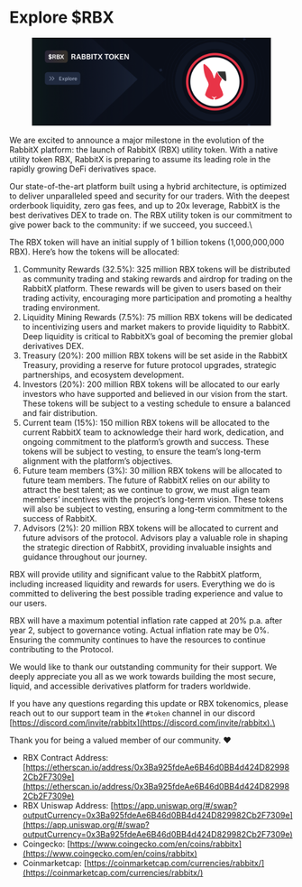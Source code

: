 # Explore $RBX

<figure><img src="../.gitbook/assets/image.png" alt=""><figcaption></figcaption></figure>

We are excited to announce a major milestone in the evolution of the RabbitX platform: the launch of RabbitX (RBX) utility token. With a native utility token RBX, RabbitX is preparing to assume its leading role in the rapidly growing DeFi derivatives space.&#x20;

Our state-of-the-art platform built using a hybrid architecture, is optimized to deliver unparalleled speed and security for our traders. With the deepest orderbook liquidity, zero gas fees, and up to 20x leverage, RabbitX is the best derivatives DEX to trade on. The RBX utility token is our commitment to give power back to the community: if we succeed, you succeed.\


The RBX token will have an initial supply of 1 billion tokens (1,000,000,000 RBX). Here’s how the tokens will be allocated:

1. Community Rewards (32.5%): 325 million RBX tokens will be distributed as community trading and staking rewards and airdrop for trading on the RabbitX platform. These rewards will be given to users based on their trading activity, encouraging more participation and promoting a healthy trading environment.
2. Liquidity Mining Rewards (7.5%): 75 million RBX tokens will be dedicated to incentivizing users and market makers to provide liquidity to RabbitX. Deep liquidity is critical to RabbitX’s goal of becoming the premier global derivatives DEX.
3. Treasury (20%): 200 million RBX tokens will be set aside in the RabbitX Treasury, providing a reserve for future protocol upgrades, strategic partnerships, and ecosystem development.
4. Investors (20%): 200 million RBX tokens will be allocated to our early investors who have supported and believed in our vision from the start. These tokens will be subject to a vesting schedule to ensure a balanced and fair distribution.
5. Current team (15%): 150 million RBX tokens will be allocated to the current RabbitX team to acknowledge their hard work, dedication, and ongoing commitment to the platform’s growth and success. These tokens will be subject to vesting, to ensure the team’s long-term alignment with the platform’s objectives.
6. Future team members (3%): 30 million RBX tokens will be allocated to future team members. The future of RabbitX relies on our ability to attract the best talent; as we continue to grow, we must align team members’ incentives with the project’s long-term vision. These tokens will also be subject to vesting, ensuring a long-term commitment to the success of RabbitX.
7. Advisors (2%): 20 million RBX tokens will be allocated to current and future advisors of the protocol. Advisors play a valuable role in shaping the strategic direction of RabbitX, providing invaluable insights and guidance throughout our journey.

RBX will provide utility and significant value to the RabbitX platform, including increased liquidity and rewards for users. Everything we do is committed to delivering the best possible trading experience and value to our users.

RBX will have a maximum potential inflation rate capped at 20% p.a. after year 2, subject to governance voting. Actual inflation rate may be 0%. Ensuring the community continues to have the resources to continue contributing to the Protocol.

We would like to thank our outstanding community for their support. We deeply appreciate you all as we work towards building the most secure, liquid, and accessible derivatives platform for traders worldwide.

If you have any questions regarding this update or RBX tokenomics, please reach out to our support team in the `#token` channel in our discord [https://discord.com/invite/rabbitx](https://discord.com/invite/rabbitx).\


Thank you for being a valued member of our community. :heart:

* RBX Contract Address: [https://etherscan.io/address/0x3Ba925fdeAe6B46d0BB4d424D829982Cb2F7309e](https://etherscan.io/address/0x3Ba925fdeAe6B46d0BB4d424D829982Cb2F7309e)
* RBX Uniswap Address: [https://app.uniswap.org/#/swap?outputCurrency=0x3Ba925fdeAe6B46d0BB4d424D829982Cb2F7309e](https://app.uniswap.org/#/swap?outputCurrency=0x3Ba925fdeAe6B46d0BB4d424D829982Cb2F7309e)
* Coingecko: [https://www.coingecko.com/en/coins/rabbitx](https://www.coingecko.com/en/coins/rabbitx)
* Coinmarketcap: [https://coinmarketcap.com/currencies/rabbitx/](https://coinmarketcap.com/currencies/rabbitx/)
